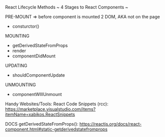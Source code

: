 React Lifecycle Methods
~ 4 Stages to React Components ~

PRE-MOUNT => before component is mounted 2 DOM, AKA not on the page
- consturctor()


MOUNTING
- getDerivedStateFromProps
- render
- componentDidMount

UPDATING
- shouldComponentUpdate


UNMOUNTING
- componentWIllUnmount


Handy Websites/Tools:
React Code Snippets (rcc): https://marketplace.visualstudio.com/items?itemName=xabikos.ReactSnippets

DOCS getDerivedStateFromProps(): https://reactjs.org/docs/react-component.html#static-getderivedstatefromprops
